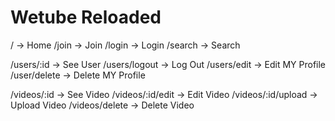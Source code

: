# Wetube Reloaded

/ -> Home
/join -> Join
/login -> Login
/search -> Search

/users/:id -> See User
/users/logout -> Log Out
/users/edit -> Edit MY Profile
/user/delete -> Delete MY Profile

/videos/:id -> See Video
/videos/:id/edit -> Edit Video
/videos/:id/upload -> Upload Video
/videos/delete -> Delete Video
